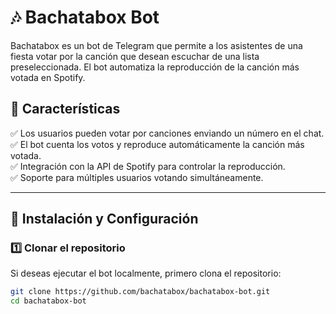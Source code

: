 # 🎶 Bachatabox Bot

Bachatabox es un bot de Telegram que permite a los asistentes de una fiesta votar por la canción que desean escuchar de una lista preseleccionada. El bot automatiza la reproducción de la canción más votada en Spotify.  

## 🚀 Características  
✅ Los usuarios pueden votar por canciones enviando un número en el chat.  
✅ El bot cuenta los votos y reproduce automáticamente la canción más votada.  
✅ Integración con la API de Spotify para controlar la reproducción.  
✅ Soporte para múltiples usuarios votando simultáneamente.  

---

## 🔧 Instalación y Configuración  

### 1️⃣ **Clonar el repositorio**  
Si deseas ejecutar el bot localmente, primero clona el repositorio:  

```bash
git clone https://github.com/bachatabox/bachatabox-bot.git
cd bachatabox-bot
